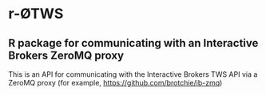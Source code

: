 # r-ØTWS
## R package for communicating with an Interactive Brokers ZeroMQ proxy

This is an API for communicating with the Interactive Brokers TWS API via
a ZeroMQ proxy (for example, https://github.com/brotchie/ib-zmq)
